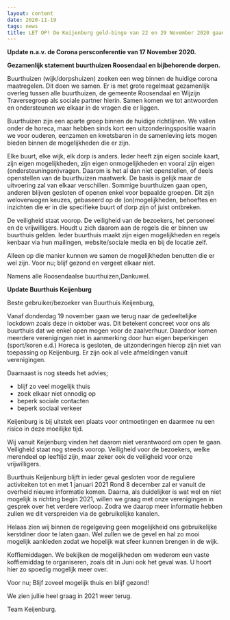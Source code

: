 ```yaml
---
layout: content
date: 2020-11-19
tags: news
title: LET OP! De Keijenburg geld-bingo van 22 en 29 November 2020 gaan NIET door!
---
```



**Update n.a.v. de  Corona persconferentie van 17 November 2020.**

**Gezamenlijk statement buurthuizen Roosendaal en bijbehorende dorpen.**

Buurthuizen (wijk/dorpshuizen) zoeken een weg binnen de huidige corona maatregelen.
Dit doen we samen. Er is met grote regelmaat gezamenlijk overleg tussen alle buurthuizen, de gemeente Roosendaal en Wijzijn Traversegroep als sociale partner hierin. Samen komen we tot antwoorden en ondersteunen we elkaar in de vragen die er liggen.

Buurthuizen zijn een aparte groep binnen de huidige richtlijnen. We vallen onder de horeca, maar hebben sinds kort een uitzonderingspositie waarin we voor ouderen, eenzamen en kwetsbaren in de samenleving iets mogen bieden binnen de mogelijkheden die er zijn.

Elke buurt, elke wijk, elk dorp is anders. Ieder heeft zijn eigen sociale kaart, zijn eigen mogelijkheden, zijn eigen onmogelijkheden en vooral zijn eigen (ondersteuningen)vragen.
Daarom is het al dan niet openstellen, of deels openstellen van de buurthuizen maatwerk.
De basis is gelijk maar de uitvoering zal van elkaar verschillen.
Sommige buurthuizen gaan open, anderen blijven gesloten of openen enkel voor bepaalde groepen.
Dit zijn weloverwogen keuzes, gebaseerd op de (on)mogelijkheden, behoeftes en inzichten die er in die specifieke buurt of dorp zijn of juist ontbreken.

De veiligheid staat voorop. De veiligheid van de bezoekers, het personeel en de vrijwilligers. Houdt u zich daarom aan de regels die er binnen uw buurthuis gelden. Ieder buurthuis maakt zijn eigen mogelijkheden en regels kenbaar via hun mailingen, website/sociale media en bij de locatie zelf.

Alleen op die manier kunnen we samen de mogelijkheden benutten die er wel zijn.
Voor nu; blijf gezond en vergeet elkaar niet.

Namens alle Roosendaalse buurthuizen,Dankuwel.

**Update Buurthuis Keijenburg**

Beste gebruiker/bezoeker van Buurthuis Keijenburg,
 
Vanaf donderdag 19 november gaan we terug naar de gedeeltelijke lockdown zoals deze in oktober was. 
Dit betekent concreet voor ons als buurthuis dat we enkel open mogen voor de zaalverhuur.
Daardoor komen meerdere verenigingen niet in aanmerking door hun eigen beperkingen (sport/koren e.d.) 
Horeca is gesloten, de uitzonderingen hierop zijn niet van toepassing op Keijenburg. Er zijn ook al vele afmeldingen vanuit verenigingen.
 
Daarnaast is nog steeds het advies;
- blijf zo veel mogelijk thuis
- zoek elkaar niet onnodig op
- beperk sociale contacten
- beperk sociaal verkeer
 
Keijenburg is bij uitstek een plaats voor ontmoetingen en daarmee nu een risico in deze moeilijke tijd.
 
Wij vanuit Keijenburg vinden het daarom niet verantwoord om open te gaan.
Veiligheid staat nog steeds voorop. Veiligheid voor de bezoekers, welke merendeel op leeftijd zijn, maar zeker ook de veiligheid voor onze vrijwilligers.
 
Buurthuis Keijenburg blijft in ieder geval gesloten voor de reguliere activiteiten tot en met 1 januari 2021
Rond 8 december zal er vanuit de overheid nieuwe informatie komen.
Daarna, als duidelijker is wat wel en niet mogelijk is richting begin 2021, willen we graag met onze verenigingen in gesprek over het verdere verloop.
Zodra we daarop meer informatie hebben zullen we dit verspreiden via de gebruikelijke kanalen.
 
Helaas zien wij binnen de regelgeving geen mogelijkheid ons gebruikelijke kerstdiner door te laten gaan.
Wel zullen we de gevel en hal zo mooi mogelijk aankleden zodat we hopelijk wat sfeer kunnen brengen in de wijk.

Koffiemiddagen.
We bekijken de mogelijkheden om wederom een vaste koffiemiddag te organiseren, zoals dit in Juni ook het geval was.
U hoort hier zo spoedig mogelijk meer over.
 
Voor nu; Blijf zoveel mogelijk thuis en blijf gezond!
 
We zien jullie heel graag in 2021 weer terug.
 
Team Keijenburg.
 
